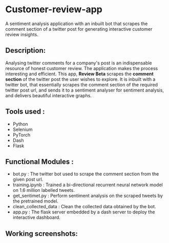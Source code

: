 # Customer-review-app
A sentiment analysis application with an inbuilt bot that scrapes the comment section of a twitter post for generating interactive customer review insights.

## Description:
Analysing twitter comments for a company's post is an indispensable resource of honest customer review. The application makes the process interesting and efficient. This app, **Review Beta** scrapes the **comment section** of the twitter post the user wishes to explore. It is inbuilt with a twitter bot, that essentially scrapes the comment section of the required twitter post url, and sends it to a sentiment analyser for sentiment analysis, and delivers beautiful interactive graphs.

## Tools used :
<ul>
  <li> Python </li>
  <li> Selenium </li>
  <li> PyTorch </li>
  <li> Dash </li>
  <li> Flask </li>
</ul>

## Functional Modules :
<ul>
  <li> bot.py : The twitter bot used to scrape the comment section from the given post url.</li>
  <li> training.ipynb : Trained a bi-directional recurrent neural network model on 1.6 million labelled tweets. </li>
  <li> get_sentimet.py : Perform sentiment analysis on the scraped tweets by the pretrained model. </li>
  <li> clean_collected_data : Clean the collected data obtained by the bot. </li>
  <li> app.py : The flask server embedded by a dash server to deploy the interactive dashboard.</li>
  </ul>
  
## Working screenshots:

  
  


